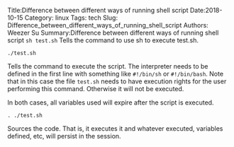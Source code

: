 Title:Difference between different ways of running shell script
Date:2018-10-15
Category: linux
Tags: tech
Slug: Difference_between_different_ways_of_running_shell_script
Authors: Weezer Su
Summary:Difference between different ways of running shell script
```sh test.sh```
Tells the command to use sh to execute test.sh.

```./test.sh```

Tells the command to execute the script. The interpreter needs to be defined in the first line with something like ```#!/bin/sh``` or ```#!/bin/bash```. Note that in this case the file ```test.sh``` needs to have execution rights for the user performing this command. Otherwise it will not be executed.

In both cases, all variables used will expire after the script is executed.

```. ./test.sh```

Sources the code. That is, it executes it and whatever executed, variables defined, etc, will persist in the session.


